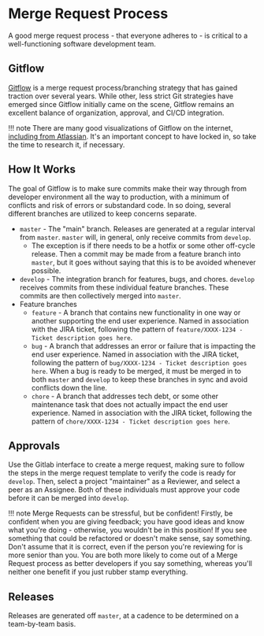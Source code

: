 # Merge Request Process

A good merge request process - that everyone adheres to - is critical to a well-functioning software development team. 

## Gitflow

[Gitflow](https://www.atlassian.com/git/tutorials/comparing-workflows/gitflow-workflow) is a merge request process/branching strategy that has gained traction over several years. While other, less strict Git strategies have emerged since Gitflow initially came on the scene, Gitflow remains an excellent balance of organization, approval, and CI/CD integration.

!!! note
    There are many good visualizations of Gitflow on the internet, [including from Atlassian](https://www.atlassian.com/git/tutorials/comparing-workflows/gitflow-workflow). It's an important concept to have locked in, so take the time to research it, if necessary.

## How It Works

The goal of Gitflow is to make sure commits make their way through from developer environment all the way to production, with a minimum of conflicts and risk of errors or substandard code. In so doing, several different branches are utilized to keep concerns separate.

- `master` - The "main" branch. Releases are generated at a regular interval from `master`. `master` will, in general, only receive commits from `develop`.
  - The exception is if there needs to be a hotfix or some other off-cycle release. Then a commit may be made from a feature branch into `master`, but it goes without saying that this is to be avoided whenever possible.
- `develop` - The integration branch for features, bugs, and chores. `develop` receives commits from these individual feature branches. These commits are then collectively merged into `master`.
- Feature branches
  - `feature` - A branch that contains new functionality in one way or another supporting the end user experience. Named in association with the JIRA ticket, following the pattern of `feature/XXXX-1234 - Ticket description goes here`.
  - `bug` - A branch that addresses an error or failure that is impacting the end user experience. Named in association with the JIRA ticket, following the pattern of `bug/XXXX-1234 - Ticket description goes here`. When a bug is ready to be merged, it must be merged in to both `master` and `develop` to keep these branches in sync and avoid conflicts down the line.
  - `chore` - A branch that addresses tech debt, or some other maintenance task that does not actually impact the end user experience. Named in association with the JIRA ticket, following the pattern of `chore/XXXX-1234 - Ticket description goes here`.

## Approvals

Use the Gitlab interface to create a merge request, making sure to follow the steps in the merge request template to verify the code is ready for `develop`. Then, select a project "maintainer" as a Reviewer, and select a peer as an Assignee. Both of these individuals must approve your code before it can be merged into `develop`.

!!! note
    Merge Requests can be stressful, but be confident! Firstly, be confident when you are giving feedback; you have good ideas and know what you're doing - otherwise, you wouldn't be in this position! If you see something that could be refactored or doesn't make sense, say something. Don't assume that it is correct, even if the person you're reviewing for is more senior than you. You are both more likely to come out of a Merge Request process as better developers if you say something, whereas you'll neither one benefit if you just rubber stamp everything.

## Releases

Releases are generated off `master`, at a cadence to be determined on a team-by-team basis.